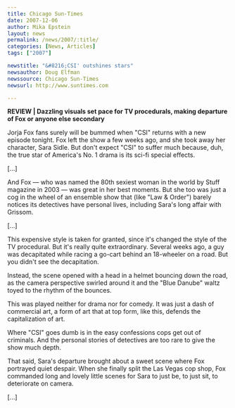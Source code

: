 ```yaml
---
title: Chicago Sun-Times 
date: 2007-12-06
author: Mika Epstein
layout: news
permalink: /news/2007/:title/
categories: [News, Articles]
tags: ["2007"]

newstitle: "&#8216;CSI' outshines stars"
newsauthor: Doug Elfman  
newssource: Chicago Sun-Times  
newsurl: http://www.suntimes.com

---
```


**REVIEW | Dazzling visuals set pace for TV procedurals, making departure of Fox or anyone else secondary**

Jorja Fox fans surely will be bummed when "CSI" returns with a new episode tonight. Fox left the show a few weeks ago, and she took away her character, Sara Sidle. But don't expect "CSI" to suffer much because, duh, the true star of America's No. 1 drama is its sci-fi special effects.

[...]

And Fox &#8212; who was named the 80th sexiest woman in the world by Stuff magazine in 2003 &#8212; was great in her best moments. But she too was just a cog in the wheel of an ensemble show that (like "Law & Order") barely notices its detectives have personal lives, including Sara's long affair with Grissom.

[...]

This expensive style is taken for granted, since it's changed the style of the TV procedural. But it's really quite extraordinary. Several weeks ago, a guy was decapitated while racing a go-cart behind an 18-wheeler on a road. But you didn't see the decapitation.

Instead, the scene opened with a head in a helmet bouncing down the road, as the camera perspective swirled around it and the "Blue Danube" waltz toyed to the rhythm of the bounces.

This was played neither for drama nor for comedy. It was just a dash of commercial art, a form of art that at top form, like this, defends the capitalization of art.

Where "CSI" goes dumb is in the easy confessions cops get out of criminals. And the personal stories of detectives are too rare to give the show much depth.

That said, Sara's departure brought about a sweet scene where Fox portrayed quiet despair. When she finally split the Las Vegas cop shop, Fox commanded long and lovely little scenes for Sara to just be, to just sit, to deteriorate on camera.

[...]


